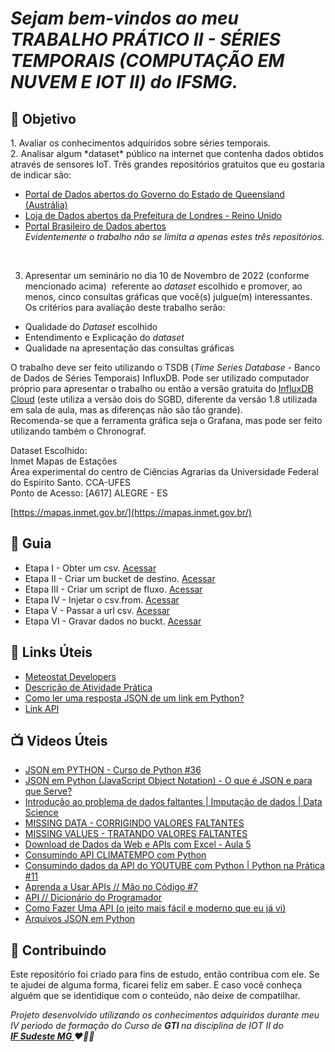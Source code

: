 <em><h1> Sejam bem-vindos ao meu TRABALHO PRÁTICO II - SÉRIES TEMPORAIS (COMPUTAÇÃO EM NUVEM E IOT II) do IFSMG. </h1></em> 


<h2> 🎯 Objetivo </h2>
1. Avaliar os conhecimentos adquiridos sobre séries temporais.
<br>
2. Analisar algum *dataset* público na internet que contenha dados obtidos através de sensores IoT.
Três grandes repositórios gratuitos que eu gostaria de indicar são:

- [Portal de Dados abertos do Governo do Estado de Queensland (Austrália)](https://www.data.qld.gov.au/)
- [Loja de Dados abertos da Prefeitura de Londres - Reino Unido](https://data.london.gov.uk/)
- [Portal Brasileiro de Dados abertos](https://dados.gov.br/)<br>
 <em>Evidentemente o trabalho não se limita a apenas estes três repositórios.</em>
<br>

3. Apresentar um seminário no dia 10 de Novembro de 2022 (conforme mencionado acima)  referente ao *dataset* escolhido e promover, ao menos, cinco consultas gráficas que você(s) julgue(m) interessantes.
Os critérios para avaliação deste trabalho serão:

- Qualidade do *Dataset* escolhido
- Entendimento e Explicação do *dataset*
- Qualidade na apresentação das consultas gráficas

O trabalho deve ser feito utilizando o TSDB (*Time Series Database* - Banco de Dados de Séries Temporais) InfluxDB. Pode ser utilizado computador próprio para apresentar o trabalho ou então a versão gratuita do [InfluxDB Cloud](https://cloud2.influxdata.com/signup) (este utiliza a versão dois do SGBD, diferente da versão 1.8 utilizada em sala de aula, mas as diferenças não são tão grande).
<br>
Recomenda-se que a ferramenta gráfica seja o Grafana, mas pode ser feito utilizando também o Chronograf.

<p>
  
  Dataset Escolhido:<br>
  Inmet Mapas de Estações<br>
  Área experimental do centro de Ciências Agrarias da Universidade Federal do Espirito Santo. CCA-UFES<br>
 Ponto de Acesso: [A617] ALEGRE - ES<br>

[https://mapas.inmet.gov.br/](https://mapas.inmet.gov.br/)
  
</p>



<h2 dir="auto"> 🚦 Guia </h2>
<ul dir="auto">
<li> Etapa I - Obter um csv. <a href=" https:// "> Acessar </a></li>
<li> Etapa II - Criar um bucket de destino. <a href=" https:// "> Acessar </a></li>
<li> Etapa III - Criar um script de fluxo. <a href=" https:// "> Acessar </a></li>
 
<li> Etapa IV - Injetar o csv.from. <a href=" https:// "> Acessar </a></li>
<li> Etapa V - Passar a url csv. <a href=" https:// "> Acessar </a></li>
<li> Etapa VI - Gravar dados no buckt. <a href=" https:// "> Acessar </a></li>
 
 
 
</ul>



<h2 dir="auto"> 🔗 Links Úteis </h2>
<ul dir="auto">
  <li><a href="https://dev.meteostat.net/"> Meteostat Developers </a></li>
  <li><a href="https://www.youtube.com/watch?v=rE6Q6eQDsO8"> Descrição de Atividade Prática </a></li>
  <li><a href="https://www.geeksforgeeks.org/how-to-read-a-json-response-from-a-link-in-python/"> Como ler uma resposta JSON de um link em Python? </a></li>
 <li><a href="http://3.145.163.55:5000/dados/1/12/2020/2020"> Link API </a></li>

</ul>

<h2 dir="auto"> 📺 Videos Úteis </h2>
<ul dir="auto">
<li><a href="https://www.youtube.com/watch?v=Ga2p5hbNtyk"> JSON em PYTHON - Curso de Python #36 </a></li>
<li><a href="https://www.youtube.com/watch?v=-e7Jh2Cy3Os"> JSON em Python (JavaScript Object Notation) - O que é JSON e para que Serve? </a></li>
<li><a href="https://www.youtube.com/watch?v=0TIzjE40eZo"> Introdução ao problema de dados faltantes | Imputação de dados | Data Science </a></li>
<li><a href="https://www.youtube.com/watch?v=kg-9-2SurlM"> MISSING DATA - CORRIGINDO VALORES FALTANTES </a></li>
<li><a href="https://www.youtube.com/watch?v=oyNkmkAWvyM"> MISSING VALUES - TRATANDO VALORES FALTANTES </a></li>
<li><a href="https://www.youtube.com/watch?v=veXy4WmOE1Q"> Download de Dados da Web e APIs com Excel - Aula 5 </a></li>
<li><a href="https://www.youtube.com/watch?v=Rm1yjmj3yYc"> Consumindo API CLIMATEMPO com Python </a></li>
<li><a href="https://www.youtube.com/watch?v=olDCJ1w3FLM"> Consumindo dados da API do YOUTUBE com Python | Python na Prática #11 </a></li>
<li><a href="https://www.youtube.com/watch?v=lc0VOosnlAc"> Aprenda a Usar APIs // Mão no Código #7 </a></li>
<li><a href="https://www.youtube.com/watch?v=vGuqKIRWosk"> API // Dicionário do Programador </a></li>
<li><a href="https://www.youtube.com/watch?v=f7JWDLFhR_c"> Como Fazer Uma API (o jeito mais fácil e moderno que eu já vi) </a></li>
<li><a href="https://www.youtube.com/watch?v=jLybl-9vqZo"> Arquivos JSON em Python </a></li>
</ul>


<h2 dir="auto"> 🤝 Contribuindo </h2>

<p dir="auto">Este repositório foi criado para fins de estudo, então contribua com ele. Se te ajudei de alguma forma, ficarei feliz em
saber. E caso você conheça alguém que se identidique com o conteúdo, não deixe de compatilhar.</p>


<p dir="auto"> 
 <em>
  Projeto desenvolvido utilizando os conhecimentos adquiridos durante meu IV periodo de formação do Curso de <strong> GTI </strong>
  na disciplina de IOT II do <br>
  <a href="https://www.ifsudestemg.edu.br/muriae"> <strong> IF Sudeste MG </strong></a> ❤️💚💚
 </em> 
</p>
